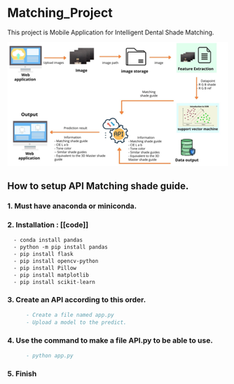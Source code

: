 # Matching_Project

This project is Mobile Application for Intelligent Dental Shade Matching.


![pic](Flowchart.jpg)  

## How to setup API Matching shade guide. 

### 1. Must have anaconda or miniconda.
### 2. Installation : [[code]]
      - conda install pandas
      - python -m pip install pandas
      - pip install flask
      - pip install opencv-python
      - pip install Pillow
      - pip install matplotlib
      - pip install scikit-learn
      
### 3. Create an API according to this order.
```bibtex
      - Create a file named app.py 
      - Upload a model to the predict.
```
### 4. Use the command to make a file API.py to be able to use.
```bibtex
      - python app.py
```
### 5. Finish
